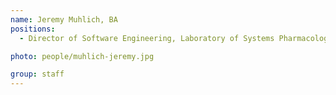 ```yaml
---
name: Jeremy Muhlich, BA
positions:
  - Director of Software Engineering, Laboratory of Systems Pharmacology, Harvard Medical School

photo: people/muhlich-jeremy.jpg

group: staff
---
```


